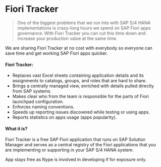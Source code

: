 # Fiori Tracker

>One of the biggest problems that we run into with SAP S/4 HANA implementations is crazy-long hours we spend on SAP Fiori apps governance. With Fiori Tracker you can cut this time down and increase your production value at the same time.

We are sharing Fiori Tracker at no cost with everybody so everyone can save time and get working SAP Fiori apps quicker.

#### Fiori Tracker:

- Replaces vast Excel sheets containing application details and its assignments to catalogs, groups, and roles that are hard to share.
- Brings a centrally managed view, enriched with details pulled directly from SAP systems.
- Makes clear who from the team is responsible for the parts of Fiori launchpad configuration.
- Enforces naming conventions.
- Speeds up reporting issues discovered while testing or using apps.
- Reports statistics on apps usage (apps popularity).

#### What it is?

Fiori Tracker is a free SAP Fiori application that runs on SAP Solution Manager and serves as a central registry of the Fiori applications that you are implementing or supporting in your SAP S/4 HANA system.

App stays free as Nype is involved in developing if for exposure only.
